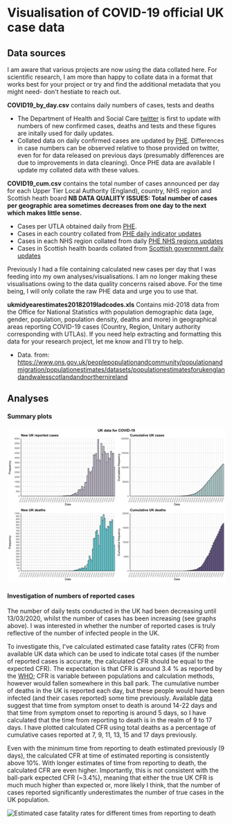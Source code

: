 # Visualisation of COVID-19 official UK case data

## Data sources

I am aware that various projects are now using the data collated here. For scientific research, I am more than happy to collate data in a format that works best for your project or try and find the additional metadata that you might need- don't hestiate to reach out.

**COVID19_by_day.csv** contains daily numbers of cases, tests and deaths
- The Department of Health and Social Care [twitter](https://twitter.com/DHSCgovuk) is first to update with numbers of new confirmed cases, deaths and tests and these figures are initally used for daily updates.
- Collated data on daily confirmed cases are updated by [PHE](https://www.arcgis.com/home/item.html?id=bc8ee90225644ef7a6f4dd1b13ea1d67). Differences in case numbers can be observed relative to those provided on twitter, even for for data released on previous days (presumably differences are due to improvements in data cleaning). Once PHE data are available I update my collated data with these values.

**COVID19_cum.csv** contains the total number of cases announced per day for each Upper Tier Local Authority (England),  country, NHS region and Scottish heath board
**NB DATA QUALIITY ISSUES: Total number of cases per geographic area sometimes decreases from one day to the next which makes little sense.**
- Cases per UTLA obtained daily from [PHE](https://www.arcgis.com/home/item.html?id=b684319181f94875a6879bbc833ca3a6). 
- Cases in each country collated from [PHE daily indicator updates](https://www.arcgis.com/home/item.html?id=bc8ee90225644ef7a6f4dd1b13ea1d67)
- Cases in each NHS region collated from daily [PHE NHS regions updates](https://www.arcgis.com/home/item.html?id=ca796627a2294c51926865748c4a56e8)
- Cases in Scottish health boards collated from [Scottish government daily updates](https://www.gov.scot/coronavirus-covid-19/)

Previously I had a file containing calculated new cases per day that I was feeding into my own analyses/visualisations. I am no longer making these visualisations owing to the data quality concerns raised above. For the time being, I will only collate the raw PHE data and urge you to use that.

**ukmidyearestimates20182019ladcodes.xls** Contains mid-2018 data from the Office for National Statistics with population demographic data (age, gender, population, population density, deaths and more) in geographical areas reporting COVID-19 cases (Country, Region, Unitary authority corresponding with UTLAs). If you need help extracting and formatting this data for your research project, let me know and I'll try to help.
- Data. from: https://www.ons.gov.uk/peoplepopulationandcommunity/populationandmigration/populationestimates/datasets/populationestimatesforukenglandandwalesscotlandandnorthernireland


## Analyses
#### Summary plots

![Daily and cumulative cases, tests and deaths, 10.03.2020](https://github.com/emmadoughty/Daily_COVID-19/blob/master/Summary_plot.png)

#### Investigation of numbers of reported cases

The number of daily tests conducted in the UK had been decreasing until 13/03/2020, whilst the number of cases has been increasing (see graphs above). I was interested in whether the number of reported cases is truly reflective of the number of infected people in the UK. 

To investigate this, I've calculated estimated case fatality rates (CFR) from available UK data which can be used to indicate total cases (if the number of reported cases is accurate, the calculated CFR should be equal to the expected CFR). The expectation is that CFR is around 3.4 % as reported by the [WHO](https://www.who.int/dg/speeches/detail/who-director-general-s-opening-remarks-at-the-media-briefing-on-covid-19---3-march-2020); CFR is variable between populations and calculation methods, however would fallen somewhere in this ball park. The cumulative number of deaths in the UK is reported each day, but these people would have been infected (and their cases reported) some time previously. Available [data](https://github.com/midas-network/COVID-19/tree/master/parameter_estimates/2019_novel_coronavirus) suggest that time from symptom onset to death is around 14-22 days and that time from symptom onset to reporting is around 5 days, so I have calculated that the time from reporting to death is in the realm of 9 to 17 days. I have plotted calculated CFR using total deaths as a percentage of cumulative cases reported at 7, 9, 11, 13, 15 and 17 days previously. 

Even with the minimum time from reporting to death estimated previously (9 days), the calculated CFR at time of estimated reporting is consistently above 10%. With longer estimates of time from reporting to death, the calculated CFR are even higher. Importantly, this is not consistent with the ball-park expected CFR (~3.4%), meaning that either the true UK CFR is much much higher than expected or, more likely I think, that the number of cases reported significantly underestimates the number of true cases in the UK population.

![Estimated case fatality rates for different times from reporting to death](https://github.com/emmadoughty/Daily_COVID-19/blob/master/CFR_Stats_plot.png)

